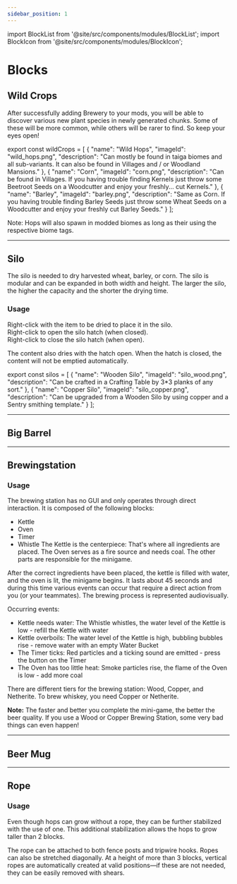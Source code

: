 ```yaml
---
sidebar_position: 1
---
```


import BlockList from '@site/src/components/modules/BlockList';
import BlockIcon from '@site/src/components/modules/BlockIcon';


# Blocks
## Wild Crops
After successfully adding Brewery to your mods, you will be able to discover various new plant species in newly generated chunks. Some of these will be more common, while others will be rarer to find. So keep your eyes open!

<BlockList modId="brewery" itemList={wildCrops} />

export const wildCrops = [
  {
    "name": "Wild Hops",
    "imageId": "wild_hops.png",
    "description": "Can mostly be found in taiga biomes and all sub-variants. It can also be found in Villages and / or Woodland Mansions."
  },
  {
    "name": "Corn",
    "imageId": "corn.png",
    "description": "Can be found in Villages. If you having trouble finding Kernels just throw some Beetroot Seeds on a Woodcutter and enjoy your freshly... cut Kernels."
  },
  {
    "name": "Barley",
    "imageId": "barley.png",
    "description": "Same as Corn. If you having trouble finding Barley Seeds just throw some Wheat Seeds on a Woodcutter and enjoy your freshly cut Barley Seeds."
  }
];

Note: Hops will also spawn in modded biomes as long as their using the respective biome tags.

***

## Silo
The silo is needed to dry harvested wheat, barley, or corn. The silo is modular and can be expanded in both width and height. The larger the silo, the higher the capacity and the shorter the drying time.

### Usage
Right-click with the item to be dried to place it in the silo.\
Right-click to open the silo hatch (when closed).\
Right-click to close the silo hatch (when open).

The content also dries with the hatch open. When the hatch is closed, the content will not be emptied automatically.

<BlockList modId="brewery" itemList={silos} />

export const silos = [
{
"name": "Wooden Silo",
"imageId": "silo_wood.png",
"description": "Can be crafted in a Crafting Table by 3*3 planks of any sort."
},
{
"name": "Copper Silo",
"imageId": "silo_copper.png",
"description": "Can be upgraded from a Wooden Silo by using copper and a Sentry smithing template."
}
];

***

## Big Barrel
<BlockIcon modId="brewery" imageId="barrel.png" description="The big barrel currently serves merely as a decorative element. It requires a space of 2x2x2 to be placed." />

***

## Brewingstation
<BlockIcon modId="brewery" imageId="copper_brewingstation.png" description="Required for brewing beer and whiskey. Unlike ordinary blocks, the brewing station is larger: It consists of 5 separate blocks and therefore requires a space of 2x2x2 for placement." />

### Usage
The brewing station has no GUI and only operates through direct interaction. It is composed of the following blocks:
* Kettle
* Oven
* Timer
* Whistle
  The Kettle is the centerpiece: That's where all ingredients are placed. The Oven serves as a fire source and needs coal. The other parts are responsible for the minigame.

After the correct ingredients have been placed, the kettle is filled with water, and the oven is lit, the minigame begins. It lasts about 45 seconds and during this time various events can occur that require a direct action from you (or your teammates). The brewing process is represented audiovisually.

Occurring events:

* Kettle needs water: The Whistle whistles, the water level of the Kettle is low - refill the Kettle with water
* Kettle overboils: The water level of the Kettle is high, bubbling bubbles rise - remove water with an empty Water Bucket
* The Timer ticks: Red particles and a ticking sound are emitted - press the button on the Timer
* The Oven has too little heat: Smoke particles rise, the flame of the Oven is low - add more coal


There are different tiers for the brewing station: Wood, Copper, and Netherite. To brew whiskey, you need Copper or Netherite.

**Note:** The faster and better you complete the mini-game, the better the beer quality. If you use a Wood or Copper Brewing Station, some very bad things can even happen!

***

## Beer Mug
<BlockIcon modId="brewery" imageId="beer_mug.png" description="Not only serves as a mug for beer but can also be repurposed as a flower pot. Nice!" />

***

## Rope
<BlockIcon modId="brewery" imageId="rope.png" description="After successfully adding Brewery to your mods, you will be able to discover various new plant species in newly generated chunks. Some of these will be more common, while others will be rarer to find. So keep your eyes open!" />

### Usage
Even though hops can grow without a rope, they can be further stabilized with the use of one. This additional stabilization allows the hops to grow taller than 2 blocks.

The rope can be attached to both fence posts and tripwire hooks. Ropes can also be stretched diagonally. At a height of more than 3 blocks, vertical ropes are automatically created at valid positions—if these are not needed, they can be easily removed with shears.